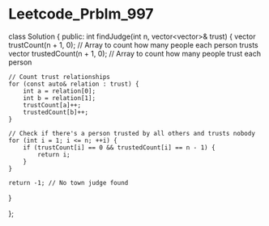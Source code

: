 # Leetcode_Prblm_997
class Solution {
public:
    int findJudge(int n, vector<vector<int>>& trust) {
    vector<int> trustCount(n + 1, 0); // Array to count how many people each person trusts
    vector<int> trustedCount(n + 1, 0); // Array to count how many people trust each person
    
    // Count trust relationships
    for (const auto& relation : trust) {
        int a = relation[0];
        int b = relation[1];
        trustCount[a]++;
        trustedCount[b]++;
    }
    
    // Check if there's a person trusted by all others and trusts nobody
    for (int i = 1; i <= n; ++i) {
        if (trustCount[i] == 0 && trustedCount[i] == n - 1) {
            return i;
        }
    }
    
    return -1; // No town judge found
}
        
};
